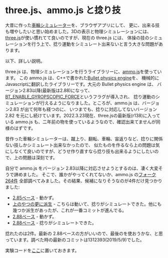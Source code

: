# three.js、ammo.js と捻り技

大昔に作った<a href="http://userweb.pep.ne.jp/tamubun/computer/sharin_sim.html">車輪シミュレーター</a>を、ブラウザアプリにして、
更に、出来る技も増やしたいと思い始めました。3Dの表示と物理シミュレーションには、
<a href="https://threejs.org/">three.js</a>が使い慣れてて良いのですが、現在の three.js には、
体操の技のシミュレーションを行う上で、捻り運動をシミュレート出来ないと言う大きな問題があります。

以下、詳しい説明。

three.js は、物理シミュレーションを行うライブラリーに、<a href="https://github.com/kripken/ammo.js">ammo.js</a>を使っています。
この ammo.js は、C++で書かれた<a href="https://pybullet.org/wordpress/">Bullet physics engine</a>を、
機械的にJavascriptに翻訳したライブラリーです。大元の Bullet physics engine は、
バージョン2.83以降(最新版は2.88)になって、<u>BT_ENABLE_GYROPSCOPIC_FORCE</u>というフラグが導入され、
捻り運動のシミュレーションが行えるようになりました。ところが、ammo.js は、バージョン2.83 が出て何年も経つのに、
いつまでも、捻りに対応してないバージョン2.82 を元にし続けています。2022.3.23現在、three.jsの最新版(r138)に入っている ammo.js も、二年前の物を使っているようなので、確認出来てませんが同様のはずです。

昔作った車輪シミュレーターは、蹴上り、翻転、車輪、宙返りなど、捻りに関係ない技しかシミュレート出来なかったので、
似たものを作るなら上の問題は気にしなくて良いのですが、どうせ作り直すなら捻り技も出来るようにしたいので、上の問題は深刻です。

自分で ammo.js をバージョン 2.83以降に対応させようとするのは、凄く大変そうで諦めました。
そこで、誰かがやってくれてないか、ammo.js の<a href="https://github.com/kripken/ammo.js/network/members">フォーク 264件</a>
全部調べてみました。その結果、候補になりそうなのが4件だけ見つかりました:
<ul>
  <li><a href="https://github.com/WhitestormJS/AmmoNext">2.85ベース</a>
  - 動かず。</li>
  <li><a href="https://github.com/Mwni/AmmoNext">上のやつの更に派生</a>
  - こちらは動いて、捻りがシミュレートできた。他にも幾つか派生があったが、これが一番コミットが進んでる。</li>
  <li><a href="https://github.com/dongch007/ammo.js">2.88ベース</a>
  - 動かず。</li>
  <li><a href="https://github.com/thehink/ammo.js">2.88ベース</a>
  - 捻りがシミュレートできた。</li>
</ul>

捻れたのは2件。最新の 2.88ベースの方がいいので、最後のを使おうかな、と思っています。調べた時の最新のコミットは1312393(2019/5/9)でした。

実験コードを<a href="https://tamubun.github.io/Ammo_expr/">ここ</a>に置いておきます。
